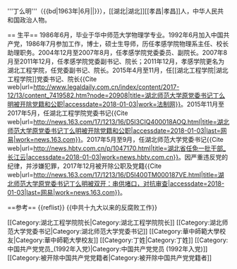 '''丁么明'''（{{bd|1963年|6月||}}），[[湖北|湖北]][[孝昌|孝昌]]人，中华人民共和国政治人物。

== 生平==
1986年6月，毕业于华中师范大学物理学专业。1992年6月加入中国共产党，1986年7月参加工作，博士，硕士生导师，历任孝感学院物理系主任、校长助理职务。2004年12月至2007年8月，任孝感学院党委委员、副院长。2007年8月至2011年12月，任孝感学院党委副书记、院长；2011年12月，孝感学院更名为湖北工程学院，任党委副书记、院长。2015年4月至11月，任[[湖北工程学院|湖北工程学院]]党委书记、院长<ref>{{Cite web|url=http://www.legaldaily.com.cn/index/content/2017-12/13/content_7419582.htm?node=20908|title=湖北师范大学原党委书记丁么明被开除党籍和公职|accessdate=2018-01-03|work=法制网}}</ref>。2015年11月至2017年5月，任湖北工程学院党委书记<ref>{{Cite web|url=http://news.163.com/17/1213/16/D5I3CIQ400018AOQ.html|title=湖北师范大学原党委书记丁么明被开除党籍和公职|accessdate=2018-01-03|last=网易|work=news.163.com}}</ref>。2017年5月至9月，任湖北师范大学党委书记<ref>{{Cite web|url=http://news.hbtv.com.cn/p/1047170.html|title=湖北省任免一批干部_长江云|accessdate=2018-01-03|work=news.hbtv.com.cn}}</ref>。因严重违反党的纪律，并涉嫌犯罪，2017年12月被开除公职及党籍<ref>{{Cite web|url=http://news.163.com/17/1213/16/D5I400TM000187VE.html|title=湖北师范大学原党委书记丁么明被双开：串供堵口，对抗审查|accessdate=2018-01-03|last=网易|work=news.163.com}}</ref>。

==参考==
{{reflist}}
{{中共十九大以来的反腐败工作}}

[[Category:湖北工程学院院长|Category:湖北工程学院院长]]
[[Category:湖北师范大学党委书记|Category:湖北师范大学党委书记]]
[[Category:華中師範大學校友|Category:華中師範大學校友]]
[[Category:丁姓|Category:丁姓]]
[[Category:中国共产党党员_(1992年入党)|Category:中国共产党党员 (1992年入党)]]
[[Category:被开除中国共产党党籍者|Category:被开除中国共产党党籍者]]